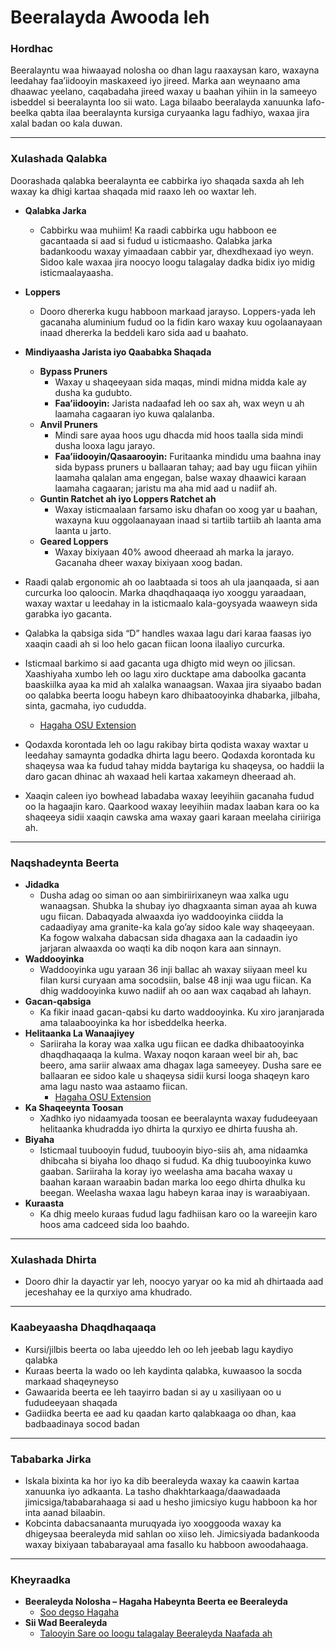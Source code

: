 # Beeralayda Awooda leh

### Hordhac

Beeralayntu waa hiwaayad nolosha oo dhan lagu raaxaysan karo, waxayna leedahay faa’iidooyin maskaxeed iyo jireed. Marka aan weynaano ama dhaawac yeelano, caqabadaha jireed waxay u baahan yihiin in la sameeyo isbeddel si beeralaynta loo sii wato. Laga bilaabo beeralayda xanuunka lafo-beelka qabta ilaa beeralaynta kursiga curyaanka lagu fadhiyo, waxaa jira xalal badan oo kala duwan.

---

### Xulashada Qalabka

Doorashada qalabka beeralaynta ee cabbirka iyo shaqada saxda ah leh waxay ka dhigi kartaa shaqada mid raaxo leh oo waxtar leh.


- **Qalabka Jarka**
  - Cabbirku waa muhiim! Ka raadi cabbirka ugu habboon ee gacantaada si aad si fudud u isticmaasho. Qalabka jarka badankoodu waxay yimaadaan cabbir yar, dhexdhexaad iyo weyn. Sidoo kale waxaa jira noocyo loogu talagalay dadka bidix iyo midig isticmaalayaasha.
- **Loppers**
  - Dooro dhererka kugu habboon markaad jarayso. Loppers-yada leh gacanaha aluminium fudud oo la fidin karo waxay kuu ogolaanayaan inaad dhererka la beddeli karo sida aad u baahato.
- **Mindiyaasha Jarista iyo Qaababka Shaqada**
  - **Bypass Pruners**
    - Waxay u shaqeeyaan sida maqas, mindi midna midda kale ay dusha ka gudubto.
    - **Faa’iidooyin:** Jarista nadaafad leh oo sax ah, wax weyn u ah laamaha cagaaran iyo kuwa qalalanba.
  - **Anvil Pruners**
    - Mindi sare ayaa hoos ugu dhacda mid hoos taalla sida mindi dusha looxa lagu jarayo.
    - **Faa’iidooyin/Qasaarooyin:** Furitaanka mindidu uma baahna inay sida bypass pruners u ballaaran tahay; aad bay ugu fiican yihiin laamaha qalalan ama engegan, balse waxay dhaawici karaan laamaha cagaaran; jaristu ma aha mid aad u nadiif ah.
  - **Guntin Ratchet ah iyo Loppers Ratchet ah**
    - Waxay isticmaalaan farsamo isku dhafan oo xoog yar u baahan, waxayna kuu oggolaanayaan inaad si tartiib tartiib ah laanta ama laanta u jarto.
  - **Geared Loppers**
    - Waxay bixiyaan 40% awood dheeraad ah marka la jarayo. Gacanaha dheer waxay bixiyaan xoog badan.


- Raadi qalab ergonomic ah oo laabtaada si toos ah ula jaanqaada, si aan curcurka loo qaloocin. Marka dhaqdhaqaaqa iyo xooggu yaraadaan, waxay waxtar u leedahay in la isticmaalo kala-goysyada waaweyn sida garabka iyo gacanta.
- Qalabka la qabsiga sida “D” handles waxaa lagu dari karaa faasas iyo xaaqin caadi ah si loo helo gacan fiican loona ilaaliyo curcurka.
- Isticmaal barkimo si aad gacanta uga dhigto mid weyn oo jilicsan. Xaashiyaha xumbo leh oo lagu xiro ducktape ama daboolka gacanta baaskiilka ayaa ka mid ah xalalka wanaagsan. Waxaa jira siyaabo badan oo qalabka beerta loogu habeyn karo dhibaatooyinka dhabarka, jilbaha, sinta, gacmaha, iyo cududda.
  - [Hagaha OSU Extension](https://catalog.extension.oregonstate.edu/sites/catalog/files/project/pdf/em8504.pdf)
- Qodaxda korontada leh oo lagu rakibay birta qodista waxay waxtar u leedahay samaynta godadka dhirta lagu beero. Qodaxda korontada ku shaqeysa waa ka fudud tahay midda baytariga ku shaqeysa, oo haddii la daro gacan dhinac ah waxaad heli kartaa xakameyn dheeraad ah.
- Xaaqin caleen iyo bowhead labadaba waxay leeyihiin gacanaha fudud oo la hagaajin karo. Qaarkood waxay leeyihiin madax laaban kara oo ka shaqeeya sidii xaaqin cawska ama waxay gaari karaan meelaha ciriiriga ah.

---

### Naqshadeynta Beerta

- **Jidadka**
  - Dusha adag oo siman oo aan simbiriirixaneyn waa xalka ugu wanaagsan. Shubka la shubay iyo dhagxaanta siman ayaa ah kuwa ugu fiican. Dabaqyada alwaaxda iyo waddooyinka ciidda la cadaadiyay ama granite-ka kala go’ay sidoo kale way shaqeeyaan. Ka fogow walxaha dabacsan sida dhagaxa aan la cadaadin iyo jarjaran alwaaxda oo waqti ka dib noqon kara aan sinnayn.
- **Waddooyinka**
  - Waddooyinka ugu yaraan 36 inji ballac ah waxay siiyaan meel ku filan kursi curyaan ama socodsiin, balse 48 inji waa ugu fiican. Ka dhig waddooyinka kuwo nadiif ah oo aan wax caqabad ah lahayn.
- **Gacan-qabsiga**
  - Ka fikir inaad gacan-qabsi ku darto waddooyinka. Ku xiro jaranjarada ama talaabooyinka ka hor isbeddelka heerka.
- **Helitaanka La Wanaajiyey**
  - Sariiraha la koray waa xalka ugu fiican ee dadka dhibaatooyinka dhaqdhaqaaqa la kulma. Waxay noqon karaan weel bir ah, bac beero, ama sariir alwaax ama dhagax laga sameeyey. Dusha sare ee ballaaran ee sidoo kale u shaqeysa sidii kursi looga shaqeyn karo ama lagu nasto waa astaamo fiican.
    - [Hagaha OSU Extension](https://catalog.extension.oregonstate.edu/fs270)
- **Ka Shaqeeynta Toosan**
  - Xadhko iyo nidaamyada toosan ee beeralaynta waxay fududeeyaan helitaanka khudradda iyo dhirta la qurxiyo ee dhirta fuusha ah.
- **Biyaha**
  - Isticmaal tuubooyin fudud, tuubooyin biyo-siis ah, ama nidaamka dhibcaha si biyaha loo dhaqo si fudud. Ka dhig tuubooyinka kuwo gaaban. Sariiraha la koray iyo weelasha ama bacaha waxay u baahan karaan waraabin badan marka loo eego dhirta dhulka ku beegan. Weelasha waxaa lagu habeyn karaa inay is waraabiyaan.
- **Kuraasta**
  - Ka dhig meelo kuraas fudud lagu fadhiisan karo oo la wareejin karo hoos ama cadceed sida loo baahdo.

---

### Xulashada Dhirta

- Dooro dhir la dayactir yar leh, noocyo yaryar oo ka mid ah dhirtaada aad jeceshahay ee la qurxiyo ama khudrado.

---

### Kaabeyaasha Dhaqdhaqaaqa

- Kursi/jilbis beerta oo laba ujeeddo leh oo leh jeebab lagu kaydiyo qalabka
- Kuraas beerta la wado oo leh kaydinta qalabka, kuwaasoo la socda markaad shaqeyneyso
- Gawaarida beerta ee leh taayirro badan si ay u xasiliyaan oo u fududeeyaan shaqada
- Gadiidka beerta ee aad ku qaadan karto qalabkaaga oo dhan, kaa badbaadinaya socod badan

---

### Tababarka Jirka

- Iskala bixinta ka hor iyo ka dib beeraleyda waxay ka caawin kartaa xanuunka iyo adkaanta. La tasho dhakhtarkaaga/daawadaada jimicsiga/tababarahaaga si aad u hesho jimicsiyo kugu habboon ka hor inta aanad bilaabin.
- Kobcinta dabacsanaanta muruqyada iyo xooggooda waxay ka dhigeysaa beeraleyda mid sahlan oo xiiso leh. Jimicsiyada badankooda waxay bixiyaan tababarayaal ama fasallo ku habboon awoodahaaga.

---

### Kheyraadka

- **Beeraleyda Nolosha – Hagaha Habeynta Beerta ee Beeraleyda**  
  - [Soo degso Hagaha](https://s3.wp.wsu.edu/uploads/sites/2079/2015/12/GFL-booklet-complete.pdf)
- **Sii Wad Beeraleyda**
  - [Talooyin Sare oo loogu talagalay Beeraleyda Naafada ah](https://www.carryongardening.org.uk/top-tips-for-disabled-gardeners.aspx)
